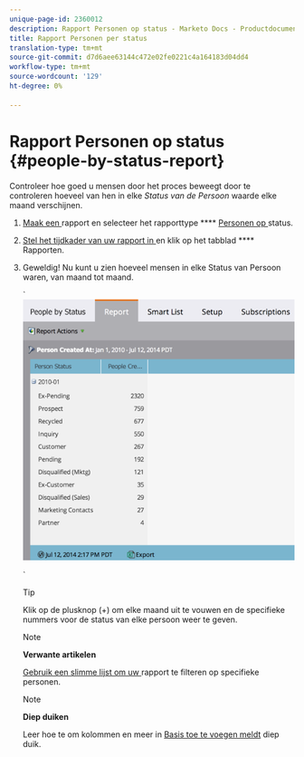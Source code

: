 ```yaml
---
unique-page-id: 2360012
description: Rapport Personen op status - Marketo Docs - Productdocumentatie
title: Rapport Personen per status
translation-type: tm+mt
source-git-commit: d7d6aee63144c472e02fe0221c4a164183d04dd4
workflow-type: tm+mt
source-wordcount: '129'
ht-degree: 0%

---
```



# Rapport Personen op status {#people-by-status-report}

Controleer hoe goed u mensen door het proces beweegt door te controleren hoeveel van hen in elke *Status van de Persoon* waarde elke maand verschijnen.

1. [Maak een ](../../../../product-docs/reporting/basic-reporting/creating-reports/create-a-report-in-a-program.md) rapport en selecteer het rapporttype **** [Personen op ](report-type-overview.md)status.
1. [Stel het tijdkader van uw rapport in ](../../../../product-docs/reporting/basic-reporting/editing-reports/change-a-report-time-frame.md) en klik op het tabblad  **** Rapporten.
1. Geweldig! Nu kunt u zien hoeveel mensen in elke Status van Persoon waren, van maand tot maand.

   ` ![](assets/image2017-3-27-11-3a17-3a4.png)

   `

   >[!TIP]
   >
   >Klik op de plusknop (+) om elke maand uit te vouwen en de specifieke nummers voor de status van elke persoon weer te geven.

   >[!NOTE]
   >
   >**Verwante artikelen**
   >
   >
   >[Gebruik een slimme lijst om uw ](../../../../product-docs/reporting/basic-reporting/editing-reports/filter-people-in-a-report-with-a-smart-list.md) rapport te filteren op specifieke personen.

   >[!NOTE]
   >
   >**Diep duiken**
   >
   >
   >Leer hoe te om kolommen en meer in [Basis toe te voegen meldt](http://docs.marketo.com/display/docs/basic+reporting) diep duik.

